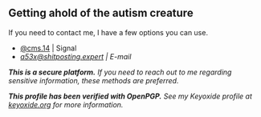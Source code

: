 ## Getting ahold of the autism creature

If you need to contact me, I have a few options you can use.

- [<i class="fa-brands fa-signal-messenger"></i> @cms.14](https://signal.me/#eu/yzmB2JtCwyRGEoBWk8H6g5vAxcfJ0ZyMiIPDkFm1K9jb6-RfdhRPvLY3v9aLsOEJ) | Signal <i class="fa-solid fa-lock">
- [<i class="fa-solid fa-envelope"></i> a53x@shitposting.expert](a53x@shitposting.expert) | E-mail <i class="fa-solid fa-key"></i>

**<i class="fa-solid fa-lock"></i> This is a secure platform.** If you need to reach out to me regarding sensitive information, these methods are preferred.

**<i class="fa-solid fa-key"></i> This profile has been verified with OpenPGP.** See my Keyoxide profile at [keyoxide.org](https://keyoxide.org/EA7E13D2A370541769A374AD4CBCBA514CEF5544) for more information.
